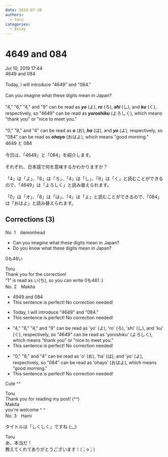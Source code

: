 ```yaml
---
date: 2019-07-10
authors:
  - toru
categories:
  - Essay
---
```


<h1 id="subject_show">4649 and 084</h1>
<div class="date">Jul 10, 2019 17:44</div>
<div id="post"><div id="body_show_ori">
4649 and 084<br/><br/>Today, I will introduce "4649" and "084."<br/><br/>Can you imagine what these digits mean in Japan?<br/><br/>"4," "6," "4," and "9" can be read as <strong><em>yo</em></strong> (よ), <strong><em>ro</em></strong> (ろ), <strong><em>shi</em></strong> (し), and <strong><em>ku</em></strong> (く), respectively, so "4649" can be read as <strong><em>yoroshiku</em></strong> (よろしく), which means "thank you" or "nice to meet you."<br/><br/>"0," "8," and "4" can be read as <strong><em>o</em></strong> (お), <strong><em>ha</em></strong> (は), and <strong><em>yo</em></strong> (よ), respectively, so "084" can be read as <strong><em>ohayo</em></strong> (おはよ), which means "good morning."
</div></div>

<!-- more -->

<div id="post_ja"><div id="body_show_mo">
4649 と 084<br/><br/>今日は、「4649」と「084」を紹介します。<br/><br/>それぞれ、日本語で何を意味するかわかりますか？<br/><br/>「4」は「よ」、「6」は「ろ」、「4」は「し」、「9」は「く」と読むことができるので、「4649」は「よろしく」と読み替えられます。<br/><br/>「0」は「オ」、「8」は「は」、「4」は「よ」と読むことができるので、「084」は「おはよ」と読み替えられます。
</div></div>

## Corrections (3)
<div id="block"><div class="first_name"> No. 1　<span class="just_name">demonhead</span></div><div id="block2">
<ul class="correction_field">
<li class="incorrect">Can you imagine what these digits mean in Japan?</li>
<li class="corrected correct">
Do you know what these digits mean in Japan?
</li>
</ul>
<p class="comment_small">
 0も46い
</p>

</div><div class="name"><span class="just_name">Toru</span><br>
Thank you for the correction!<br/>"1" is read as い(ち), so you can write 0も461 :)
</div>
</div>
<div id="block"><div class="first_name"> No. 2　<span class="just_name">Makita</span></div><div id="block2">
<ul class="correction_field">
<li class="incorrect">4949 and 084</li>
<li class="corrected perfect">This sentence is perfect! No correction needed!</li>
</ul>
<ul class="correction_field">
<li class="incorrect">Today, I will introduce "4649" and "084."</li>
<li class="corrected perfect">This sentence is perfect! No correction needed!</li>
</ul>
<ul class="correction_field">
<li class="incorrect">"4," "6," "4," and "9" can be read as 'yo' (よ), 'ro' (ろ), 'shi' (し), and 'ku' (く), respectively, so "4649" can be read as 'yoroshiku' (よろしく), which means "thank you" or "nice to meet you."</li>
<li class="corrected perfect">This sentence is perfect! No correction needed!</li>
</ul>
<ul class="correction_field">
<li class="incorrect">"0," "8," and "4" can be read as 'o' (お), 'ha' (は), and 'yo' (よ), respectively, so "084" can be read as 'ohayo' (おはよ), which means "good morning."</li>
<li class="corrected perfect">This sentence is perfect! No correction needed!</li>
</ul>
<p class="comment_small">
 Cute ^^
</p>

</div><div class="name"><span class="just_name">Toru</span><br>
Thank you for reading my post! (^^)
</div>
<div class="name"><span class="just_name">Makita</span><br>
you're welcome ^ ^
</div>
</div>
<div id="block"><div class="first_name"> No. 3　<span class="just_name">Hami</span></div><div id="block2">
<p class="comment_small">
 タイトルは「しくしく」ですね  (;_;)
</p>

</div><div class="name"><span class="just_name">Toru</span><br>
あ、本当だ！<br/>教えてくれてありがとうございます！(；o；)
</div>
</div>
